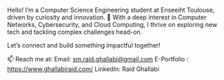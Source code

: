 Hello! I’m a Computer Science Engineering student at Enseeiht Toulouse, driven by curiosity and innovation. 🚀 With a deep interest in Computer Networks, Cybersecurity, and Cloud Computing, I thrive on exploring new tech and tackling complex challenges head-on.

Let’s connect and build something impactful together!

📫 Reach me at:
Email: sm.raid.ghallabi@gmail.com
E-Portfolio : https://www.ghallabiraid.com/
LinkedIn: Raid Ghallabi

